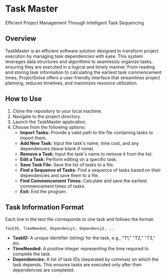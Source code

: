 # Task Master
Efficient Project Management Through Intelligent Task Sequencing

## Overview
TaskMaster is an efficient software solution designed to transform project execution by managing task dependencies with ease. This system leverages data structures and algorithms to seamlessly organize tasks, ensuring they are executed in a logical and timely manner. From reading and storing task information to calculating the earliest task commencement times, ProjectSolve offers a user-friendly interface that streamlines project planning, reduces timelines, and maximizes resource utilization.

## How to Use

1.  Clone the repository to your local machine.
2.  Navigate to the project directory.
3.  Launch the TaskMaster application.
4.  Choose from the following options:
    -   **Import Tasks:** Provide a valid path to the file containing tasks to import them.
    -   **Add New Task:** Input the task's name, time cost, and any dependencies (leave blank if none).
    -   **Remove a Task:** Input the task's name to remove it from the list.
    -   **Edit a Task:** Perform editing on a specific task.
    -   **Save Task File:** Save the list of tasks to a file.
    -   **Find a Sequence of Tasks:** Find a sequence of tasks based on their dependencies and save them to a file.
    -   **Find Commencement Times:** Calculate and save the earliest commencement times of tasks.
    -   **Exit:** End the program.

## Task Information Format
Each line in the text file corresponds to one task and follows the format:

~~~
TaskID, TimeNeeded, Dependency1, Dependency2, ...
~~~

- **TaskID:** A unique identifier (string) for the task, e.g., "T1," "T2," "T3," etc.
- **TimeNeeded:** A positive integer representing the time required to complete the task.
- **Dependencies:** A list of task IDs (separated by commas) on which the task depends. This ensures tasks are executed only after their dependencies are completed.
